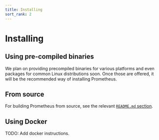 ```yaml
---
title: Installing
sort_rank: 2
---
```


# Installing

## Using pre-compiled binaries

We plan on providing precompiled binaries for various platforms and even
packages for common Linux distributions soon. Once those are offered, it
will be the recommended way of installing Prometheus.

## From source

For building Prometheus from source, see the relevant [`README.md` section](https://github.com/prometheus/prometheus/blob/master/README.md#use-make).

## Using Docker

TODO: Add docker instructions.
